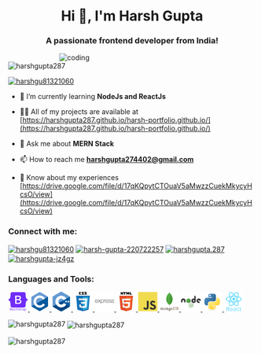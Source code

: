 <h1 align="center">Hi 👋, I'm Harsh Gupta</h1>
<h3 align="center">A passionate frontend developer from India!</h3>
<img align="right" alt="coding" width="400" src="https://t3.ftcdn.net/jpg/06/01/17/18/360_F_601171862_l7yZ0wujj8o2SowiKTUsfLEEx8KunYNd.jpg">
<p align="left"> <img src="https://komarev.com/ghpvc/?username=harshgupta287&label=Profile%20views&color=0e75b6&style=flat" alt="harshgupta287" /> </p>

<p align="left"> <a href="https://twitter.com/harshgu81321060" target="blank"><img src="https://img.shields.io/twitter/follow/harshgu81321060?logo=twitter&style=for-the-badge" alt="harshgu81321060" /></a> </p>


- 🌱 I’m currently learning **NodeJs and ReactJs**

- 👨‍💻 All of my projects are available at [https://harshgupta287.github.io/harsh-portfolio.github.io/](https://harshgupta287.github.io/harsh-portfolio.github.io/)

- 💬 Ask me about **MERN Stack**

- 📫 How to reach me **harshgupta274402@gmail.com**

- 📄 Know about my experiences [https://drive.google.com/file/d/17qKQpytCTOuaV5aMwzzCuekMkycyHcsO/view](https://drive.google.com/file/d/17qKQpytCTOuaV5aMwzzCuekMkycyHcsO/view)

<h3 align="left">Connect with me:</h3>
<p align="left">
<a href="https://twitter.com/harshgu81321060" target="blank"><img align="center" src="https://raw.githubusercontent.com/rahuldkjain/github-profile-readme-generator/master/src/images/icons/Social/twitter.svg" alt="harshgu81321060" height="30" width="40" /></a>
<a href="https://linkedin.com/in/harsh-gupta-220722257" target="blank"><img align="center" src="https://raw.githubusercontent.com/rahuldkjain/github-profile-readme-generator/master/src/images/icons/Social/linked-in-alt.svg" alt="harsh-gupta-220722257" height="30" width="40" /></a>
<a href="https://instagram.com/harshgupta.287" target="blank"><img align="center" src="https://raw.githubusercontent.com/rahuldkjain/github-profile-readme-generator/master/src/images/icons/Social/instagram.svg" alt="harshgupta.287" height="30" width="40" /></a>
<a href="https://www.youtube.com/c/harshgupta-jz4gz" target="blank"><img align="center" src="https://raw.githubusercontent.com/rahuldkjain/github-profile-readme-generator/master/src/images/icons/Social/youtube.svg" alt="harshgupta-jz4gz" height="30" width="40" /></a>
</p>

<h3 align="left">Languages and Tools:</h3>
<p align="left"> <a href="https://getbootstrap.com" target="_blank" rel="noreferrer"> <img src="https://raw.githubusercontent.com/devicons/devicon/master/icons/bootstrap/bootstrap-plain-wordmark.svg" alt="bootstrap" width="40" height="40"/> </a> <a href="https://www.cprogramming.com/" target="_blank" rel="noreferrer"> <img src="https://raw.githubusercontent.com/devicons/devicon/master/icons/c/c-original.svg" alt="c" width="40" height="40"/> </a> <a href="https://www.w3schools.com/cpp/" target="_blank" rel="noreferrer"> <img src="https://raw.githubusercontent.com/devicons/devicon/master/icons/cplusplus/cplusplus-original.svg" alt="cplusplus" width="40" height="40"/> </a> <a href="https://www.w3schools.com/css/" target="_blank" rel="noreferrer"> <img src="https://raw.githubusercontent.com/devicons/devicon/master/icons/css3/css3-original-wordmark.svg" alt="css3" width="40" height="40"/> </a> <a href="https://expressjs.com" target="_blank" rel="noreferrer"> <img src="https://raw.githubusercontent.com/devicons/devicon/master/icons/express/express-original-wordmark.svg" alt="express" width="40" height="40"/> </a> <a href="https://www.w3.org/html/" target="_blank" rel="noreferrer"> <img src="https://raw.githubusercontent.com/devicons/devicon/master/icons/html5/html5-original-wordmark.svg" alt="html5" width="40" height="40"/> </a> <a href="https://developer.mozilla.org/en-US/docs/Web/JavaScript" target="_blank" rel="noreferrer"> <img src="https://raw.githubusercontent.com/devicons/devicon/master/icons/javascript/javascript-original.svg" alt="javascript" width="40" height="40"/> </a> <a href="https://www.mongodb.com/" target="_blank" rel="noreferrer"> <img src="https://raw.githubusercontent.com/devicons/devicon/master/icons/mongodb/mongodb-original-wordmark.svg" alt="mongodb" width="40" height="40"/> </a> <a href="https://nodejs.org" target="_blank" rel="noreferrer"> <img src="https://raw.githubusercontent.com/devicons/devicon/master/icons/nodejs/nodejs-original-wordmark.svg" alt="nodejs" width="40" height="40"/> </a> <a href="https://www.python.org" target="_blank" rel="noreferrer"> <img src="https://raw.githubusercontent.com/devicons/devicon/master/icons/python/python-original.svg" alt="python" width="40" height="40"/> </a> <a href="https://reactjs.org/" target="_blank" rel="noreferrer"> <img src="https://raw.githubusercontent.com/devicons/devicon/master/icons/react/react-original-wordmark.svg" alt="react" width="40" height="40"/> </a> </p>

<p><img align="left" src="https://github-readme-stats.vercel.app/api/top-langs?username=harshgupta287&show_icons=true&locale=en&layout=compact" alt="harshgupta287" /></p>

<p>&nbsp;<img align="center" src="https://github-readme-stats.vercel.app/api?username=harshgupta287&show_icons=true&locale=en" alt="harshgupta287" /></p>

<p><img align="center" src="https://github-readme-streak-stats.herokuapp.com/?user=harshgupta287&" alt="harshgupta287" /></p>
